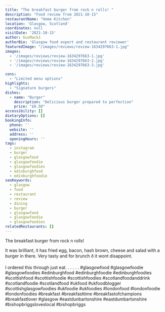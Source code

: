```yaml
---
title: "The breakfast burger from rock n rolls! "
description: "Food review from 2021-10-15"
restaurantName: "Home Kitchen"
location: 'Glasgow, Scotland'
coordinates: null
visitDate: '2021-10-15'
author: GusMack1
authorBio: 'Glasgow food expert and restaurant reviewer'
featuredImage: "/images/reviews/review-1634297663-1.jpg"
images:
  - '/images/reviews/review-1634297663-1.jpg'
  - '/images/reviews/review-1634297663-2.jpg'
  - '/images/reviews/review-1634297663-3.jpg'

cons:
  - "Limited menu options"
highlights:
  - "Signature burgers"
dishes:
  - name: "Burger"
    description: "Delicious burger prepared to perfection"
    price: "£8.50"
accessibility: []
dietaryOptions: []
bookingInfo:
  phone: ''
  website: ''
  address: ''
  openingHours: ''
tags:
  - instagram
  - burger
  - glasgowfood
  - glasgowfoodie
  - glasgowfoodies
  - edinburghfood
  - edinburghfoodie
seoKeywords:
  - glasgow
  - food
  - restaurant
  - review
  - dining
  - burger
  - glasgowfood
  - glasgowfoodie
  - glasgowfoodies
relatedRestaurants: []
---
```

The breakfast burger from rock n rolls! 

It was brilliant, it has fried egg, bacon, hash brown, cheese and salad with a burger in there. Very tasty and for brunch ð it wont disappoint. 

I ordered this through just eat.
.
.
.
.
.
#glasgowfood #glasgowfoodie #glasgowfoodies #edinburghfood #edinburghfoodie #edinburghfoodies #scottishfood #scottishfoodie #scottishfoodies #scotlandfoodanddrink #scotlandfoodie #scotlandfood #ukfood #ukfoodblogger #scottishglasgowfoodies #ukfoodie #ukfoodies #londonfood #londonfoodie #londonfoodies #breakfast #breakfasttime #breakfastofchampions #breakfastlover #glasgow #eastdunbartonshire #eastdumbartonshire #bishopbriggsloveslocal #bishopbriggs
